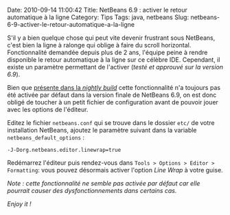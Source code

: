 Date: 2010-09-14 11:00:42
Title: NetBeans 6.9 : activer le retour automatique à la ligne
Category: Tips
Tags: java, netbeans
Slug: netbeans-6-9-activer-le-retour-automatique-a-la-ligne

S'il y a bien quelque chose qui peut vite devenir frustrant sous NetBeans, c'est bien la ligne à ralonge qui oblige à faire du scroll horizontal. Fonctionnalité demandée depuis plus de 2 ans, l'équipe peine à rendre disponible le retour automatique à la ligne sur ce célèbre IDE. Cependant, il existe un paramètre permettant de l'activer (_testé et approuvé sur la version 6.9_).

Bien que [présente dans la _nightly build_](http://blog.robbychen.com/2010/04/26/enable-line-wrap-option-in-netbeans-nightly/) cette fonctionnalité n'a toujours pas été activée par défaut dans la version finale de NetBeans 6.9, on est donc obligé de toucher à un petit fichier de configuration avant de pouvoir jouer avec les options de l'éditeur.

Editez le fichier `netbeans.conf` qui se trouve dans le dossier `etc/` de votre installation NetBeans, ajoutez le paramètre suivant dans la variable `netbeans_default_options` :
     
    -J-Dorg.netbeans.editor.linewrap=true

Redémarrez l'éditeur puis rendez-vous dans `Tools > Options > Editor > Formatting`: vous pouvez désormais activer l'option _Line Wrap_ à votre guise.

_Note : cette fonctionnalité ne semble pas activée par défaut car elle pourrait causer des dysfonctionnements dans certains cas._

_Enjoy it !_
